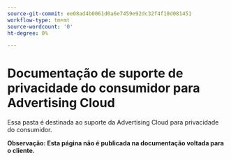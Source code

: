 ```yaml
---
source-git-commit: ee08ad4b0061d0a6e7459e92dc32f4f10d081451
workflow-type: tm+mt
source-wordcount: '0'
ht-degree: 0%

---
```

# Documentação de suporte de privacidade do consumidor para Advertising Cloud

Essa pasta é destinada ao suporte da Advertising Cloud para privacidade do consumidor.

**Observação: Esta página não é publicada na documentação voltada para o cliente.**

